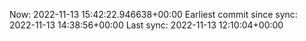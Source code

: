 Now: 2022-11-13 15:42:22.946638+00:00 Earliest commit since sync: 2022-11-13 14:38:56+00:00 Last sync: 2022-11-13 12:10:04+00:00
